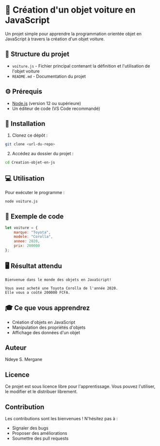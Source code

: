 # 🚗 Création d'un objet voiture en JavaScript

Un projet simple pour apprendre la programmation orientée objet en JavaScript à travers la création d'un objet voiture.

## 📁 Structure du projet

- `voiture.js` - Fichier principal contenant la définition et l'utilisation de l'objet voiture
- `README.md` - Documentation du projet

## ⚙️ Prérequis

- [Node.js](https://nodejs.org/) (version 12 ou supérieure)
- Un éditeur de code (VS Code recommandé)

## 🚀 Installation

1. Clonez ce dépôt :
```bash
git clone <url-du-repo>
```

2. Accédez au dossier du projet :
```bash
cd Creation-objet-en-js
```

## 💻 Utilisation

Pour exécuter le programme :

```bash
node voiture.js
```

## 📝 Exemple de code

```javascript
let voiture = {
    marque: "Toyota",
    modele: "Corolla",
    annee: 2020,
    prix: 200000
};
```

## 🖥️ Résultat attendu

```
Bienvenue dans le monde des objets en JavaScript!

Vous avez acheté une Toyota Corolla de l'année 2020. 
Elle vous a coûté 200000 FCFA.
```

## 🎓 Ce que vous apprendrez

- Création d'objets en JavaScript
- Manipulation des propriétés d'objets
- Affichage des données d'un objet

## Auteur

Ndeye S. Mergane

## Licence

Ce projet est sous licence libre pour l'apprentissage.
Vous pouvez l'utiliser, le modifier et le distribuer librement.

## Contribution

Les contributions sont les bienvenues ! N'hésitez pas à :
- Signaler des bugs
- Proposer des améliorations
- Soumettre des pull requests

